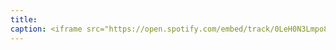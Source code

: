 ```yaml
---
title: 
caption: <iframe src="https://open.spotify.com/embed/track/0LeH0N3Lmpo8YkhYJhnPgV" width="100%" height="80" frameBorder="0" allowtransparency="true" allow="encrypted-media"></iframe>
---
```

